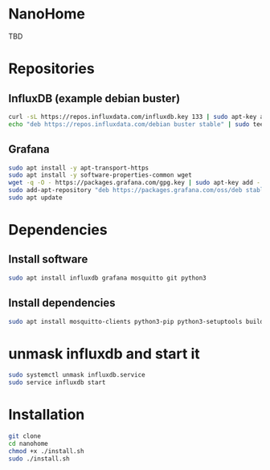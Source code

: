 # NanoHome

TBD


# Repositories

## InfluxDB (example debian buster)

```bash
curl -sL https://repos.influxdata.com/influxdb.key 133 | sudo apt-key add -
echo "deb https://repos.influxdata.com/debian buster stable" | sudo tee /etc/apt/sources.list.d/influxdb.list
```

## Grafana
```bash
sudo apt install -y apt-transport-https
sudo apt install -y software-properties-common wget
wget -q -O - https://packages.grafana.com/gpg.key | sudo apt-key add -
sudo add-apt-repository "deb https://packages.grafana.com/oss/deb stable main"
sudo apt update
```

# Dependencies


## Install software
```bash
sudo apt install influxdb grafana mosquitto git python3
```
## Install dependencies
```bash
sudo apt install mosquitto-clients python3-pip python3-setuptools build-essential libfreetype6-dev libjpeg-dev jq openssl python3-influxdb python3-wheel python3-paho-mqtt
```

# unmask influxdb and start it
```bash
sudo systemctl unmask influxdb.service
sudo service influxdb start
```

# Installation
```bash
git clone
cd nanohome
chmod +x ./install.sh
sudo ./install.sh
```
